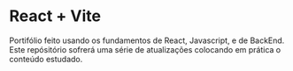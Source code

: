 # React + Vite
Portifólio feito usando os fundamentos de React, Javascript, e de BackEnd.
Este repósitório sofrerá uma série de atualizações colocando em prática o conteúdo estudado.

